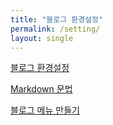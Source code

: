 ```yaml
---
title: "블로그 환경설정"
permalink: /setting/
layout: single
---
```


[블로그 환경설정](https://nemotaek.github.io/NemoNote/200808/)  

[Markdown 문법](https://nemotaek.github.io/NemoNote/200809/)  

[블로그 메뉴 만들기](https://nemotaek.github.io/NemoNote/200810/)  
